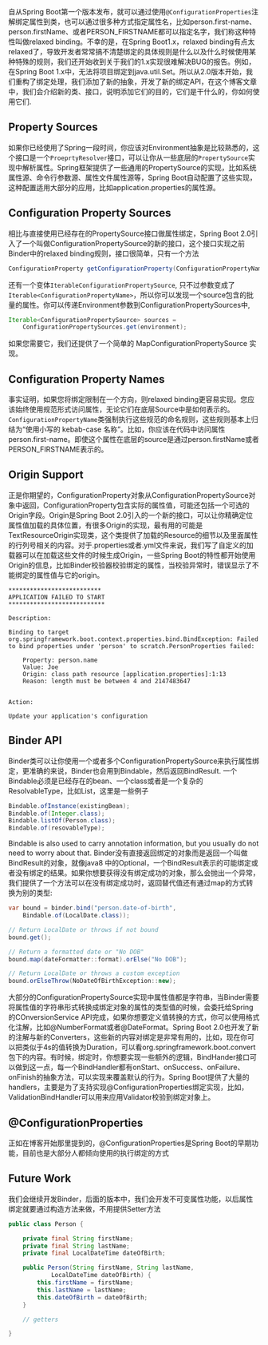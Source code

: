 自从Spring Boot第一个版本发布，就可以通过使用`@ConfigurationProperties`注解绑定属性到类，也可以通过很多种方式指定属性名，比如person.first-name、person.firstName、或者PERSON_FIRSTNAME都可以指定名字，我们称这种特性叫做relaxed binding。不幸的是，在Spring Boot1.x，relaxed binding有点太relaxed了，导致开发者常常搞不清楚绑定的具体规则是什么以及什么时候使用某种特殊的规则，我们还开始收到关于我们的1.x实现很难解决BUG的报告。例如，在Spring Boot 1.x中，无法将项目绑定到java.util.Set。所以从2.0版本开始，我们重构了绑定处理，我们添加了新的抽象，开发了新的绑定API，在这个博客文章中，我们会介绍新的类、接口，说明添加它们的目的，它们是干什么的，你如何使用它们.
## Property Sources
如果你已经使用了Spring一段时间，你应该对Environment抽象是比较熟悉的，这个接口是一个`ProeprtyResolver`接口，可以让你从一些底层的`PropertySource`实现中解析属性。Spring框架提供了一些通用的PropertySource的实现，比如系统属性源、命令行参数源、属性文件属性源等，Spring Boot自动配置了这些实现，这种配置适用大部分的应用，比如application.properties的属性源。
## Configuration Property Sources
相比与直接使用已经存在的PropertySource接口做属性绑定，Spring Boot 2.0引入了一个叫做ConfigurationPropertySource的新的接口，这个接口实现之前Binder中的relaxed binding规则，接口很简单，只有一个方法
```java
ConfigurationProperty getConfigurationProperty(ConfigurationPropertyName name);
```
还有一个变体`IterableConfigurationPropertySource`, 只不过参数变成了`Iterable<ConfigurationPropertyName>`，所以你可以发现一个source包含的批量的属性。你可以传递Environment参数到ConfigurationPropertySources中,
```java
Iterable<ConfigurationPropertySource> sources =
	ConfigurationPropertySources.get(environment);
```
如果您需要它，我们还提供了一个简单的 MapConfigurationPropertySource 实现。
## Configuration Property Names
事实证明，如果您将绑定限制在一个方向，则relaxed binding更容易实现。您应该始终使用规范形式访问属性，无论它们在底层Source中是如何表示的。`ConfigurationPropertyName`类强制执行这些规范的命名规则，这些规则基本上归结为“使用小写的 kebab-case 名称”。比如，你应该在代码中访问属性person.first-name。即使这个属性在底层的source是通过person.firstName或者PERSON_FIRSTNAME表示的。
## Origin Support
正是你期望的，ConfigurationProperty对象从ConfigurationPropertySource对象中返回，ConfigurationProperty包含实际的属性值，可能还包括一个可选的Origin字段。Origin是Spring Boot 2.0引入的一个新的接口，可以让你精确定位属性值加载的具体位置，有很多Origin的实现，最有用的可能是TextResourceOrigin实现类，这个类提供了加载的Resource的细节以及里面属性的行列号相关的内容。对于.properties或者.yml文件来说，我们写了自定义的加载器可以在加载这些文件的时候生成Origin，一些Spring Boot的特性都开始使用Origin的信息，比如Binder校验器校验绑定的属性，当校验异常时，错误显示了不能绑定的属性值与它的origin。
```
**************************
APPLICATION FAILED TO START
***************************

Description:

Binding to target org.springframework.boot.context.properties.bind.BindException: Failed to bind properties under 'person' to scratch.PersonProperties failed:

    Property: person.name
    Value: Joe
    Origin: class path resource [application.properties]:1:13
    Reason: length must be between 4 and 2147483647


Action:

Update your application's configuration
```
## Binder API
Binder类可以让你使用一个或者多个ConfigurationPropertySource来执行属性绑定，更准确的来说，Binder也会用到Bindable，然后返回BindResult.
一个Bindable必须是已经存在的bean、一个class或者是一个复杂的ResolvableType，比如List<Person>，这里是一些例子
```java
Bindable.ofInstance(existingBean);
Bindable.of(Integer.class);
Bindable.listOf(Person.class);
Bindable.of(resovableType);
```
Bindable is also used to carry annotation information, but you usually do not need to worry about that.
Binder没有直接返回绑定的对象而是返回一个叫做BindResult的对象，就像java8 中的Optional，一个BindResult表示的可能绑定或者没有绑定的结果。如果你想要获得没有绑定成功的对象，那么会抛出一个异常，我们提供了一个方法可以在没有绑定成功时，返回替代值还有通过map的方式转换为别的类型:
```java
var bound = binder.bind("person.date-of-birth",
	Bindable.of(LocalDate.class));

// Return LocalDate or throws if not bound
bound.get();

// Return a formatted date or "No DOB"
bound.map(dateFormatter::format).orElse("No DOB");

// Return LocalDate or throws a custom exception
bound.orElseThrow(NoDateOfBirthException::new);
```
大部分的ConfigurationPropertySource实现中属性值都是字符串，当Binder需要将属性值的字符串形式转换成绑定对象的属性的类型值的时候，会委托给Spring的COnversionService API完成，如果你想要定义值转换的方式，你可以使用格式化注解，比如@NumberFormat或者@DateFormat。Spring Boot 2.0也开发了新的注解与新的Converters，这些新的内容对绑定是非常有用的，比如，现在你可以把类似于4s的值转换为Duration，可以看org.springframework.boot.convert包下的内容。有时候，绑定时，你想要实现一些额外的逻辑，BindHander接口可以做到这一点，每一个BindHandler都有onStart、onSuccess、onFailure、onFinish的抽象方法，可以实现来覆盖默认的行为。Spring Boot提供了大量的handlers，主要是为了支持实现@ConfigurationProperties绑定实现，比如，ValidationBindHandler可以用来应用Validator校验到绑定对象上。
## @ConfigurationProperties
正如在博客开始那里提到的，@ConfigurationProperties是Spring Boot的早期功能，目前也是大部分人都倾向使用的执行绑定的方式
## Future Work
我们会继续开发Binder，后面的版本中，我们会开发不可变属性功能，以后属性绑定就要通过构造方法来做，不用提供Setter方法
```java
public class Person {

	private final String firstName;
	private final String lastName;
	private final LocalDateTime dateOfBirth;

	public Person(String firstName, String lastName,
			LocalDateTime dateOfBirth) {
		this.firstName = firstName;
		this.lastName = lastName;
		this.dateOfBirth = dateOfBirth;
	}

	// getters

}
```
